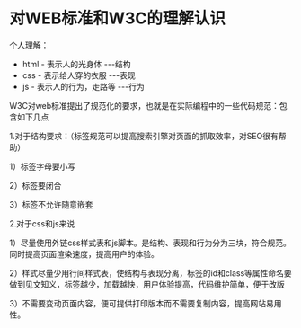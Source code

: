 # 对WEB标准和W3C的理解认识

<ans>

个人理解：

- html - 表示人的光身体 ---结构
- css - 表示给人穿的衣服 ---表现
- js - 表示人的行为，走路等 ---行为

W3C对web标准提出了规范化的要求，也就是在实际编程中的一些代码规范：包含如下几点

1.对于结构要求：（标签规范可以提高搜索引擎对页面的抓取效率，对SEO很有帮助）

1）标签字母要小写

2）标签要闭合

3）标签不允许随意嵌套

2.对于css和js来说

1）尽量使用外链css样式表和js脚本。是结构、表现和行为分为三块，符合规范。同时提高页面渲染速度，提高用户的体验。

2）样式尽量少用行间样式表，使结构与表现分离，标签的id和class等属性命名要做到见文知义，标签越少，加载越快，用户体验提高，代码维护简单，便于改版

3）不需要变动页面内容，便可提供打印版本而不需要复制内容，提高网站易用性。

</ans>